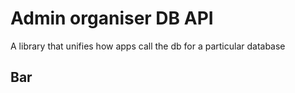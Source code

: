 # Admin organiser DB API

A library that unifies how apps call the db for a particular database

## Bar
